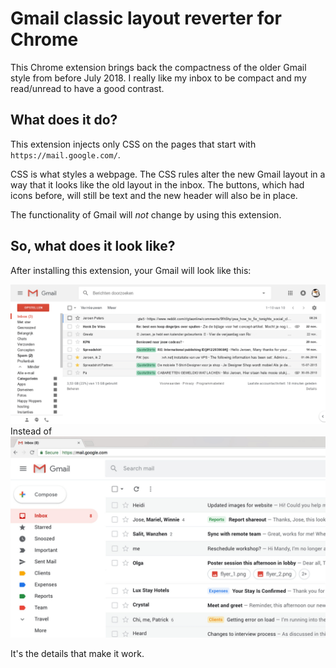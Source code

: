 # Gmail classic layout reverter for Chrome

This Chrome extension brings back the compactness of the older Gmail style from before July 2018. I really like my inbox to be compact and my read/unread to have a good contrast.

## What does it do?
This extension injects only CSS on the pages that start with `https://mail.google.com/`.

CSS is what styles a webpage. The CSS rules alter the new Gmail layout in a way that it looks like the old layout in the inbox. The buttons, which had icons before, will still be text and the new header will also be in place. 

The functionality of Gmail will _not_ change by using this extension.

## So, what does it look like?
After installing this extension, your Gmail will look like this:

![With extension](https://raw.githubusercontent.com/jeroenpeters1986/chrome_ext_gmailclassic/master/gmail_layout_with_this_extension.png)
Instead of
![Without extension](https://raw.githubusercontent.com/jeroenpeters1986/chrome_ext_gmailclassic/master/gmail_layout_without_this_extension.png)

It's the details that make it work.
